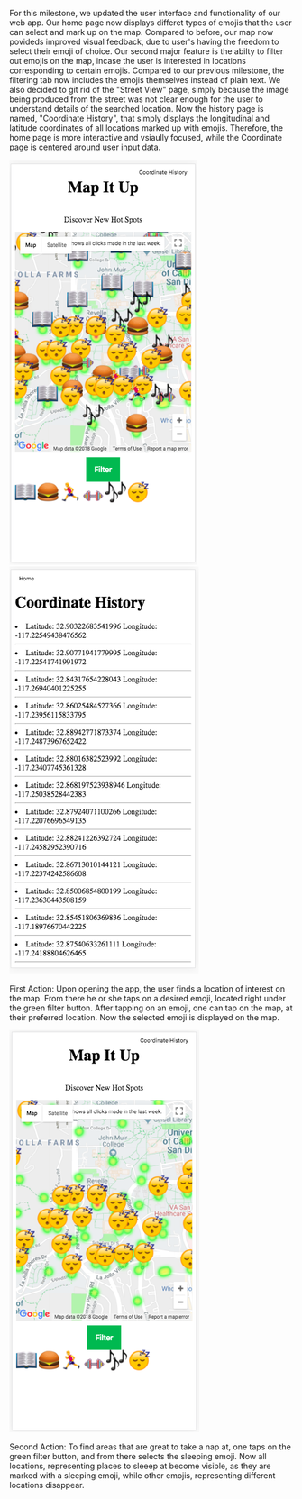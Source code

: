For this milestone, we updated the user interface and functionality of our web app. Our home page now displays differet types of emojis that the user can select and mark up on the map. Compared to before, our map now povideds improved visual feedback, due to user's having the freedom to select their emoji of choice. Our second major feature is the abilty to filter out emojis on the map, incase the user is interested in locations corresponding to certain emojis. Compared to our previous milestone, the filtering tab now includes the emojis themselves instead of plain text. We also decided to git rid of the "Street View" page, simply because the image being produced from the street was not clear enough for the user to understand details of the searched location. Now the history page is named, "Coordinate History", that simply displays the longitudinal and latitude coordinates of all locations marked up with emojis. Therefore, the home page is more interactive and vsiaully focused, while the Coordinate page is centered around user input data. 

![page1](https://github.com/COGS-121/project/blob/master/Image/Screen%20Shot%202018-05-15%20at%208.18.04%20PM.png)
![page2](https://github.com/COGS-121/project/blob/master/Image/Screen%20Shot%202018-05-15%20at%208.18.44%20PM.png)

First Action: Upon opening the app, the user finds a location of interest on the map. From there he or she taps on a desired emoji, located right under the green filter button. After tapping on an emoji, one can tap on the map, at their preferred location. Now the selected emoji is displayed on the map.

![page3](https://github.com/COGS-121/project/blob/master/Image/Screen%20Shot%202018-05-15%20at%208.18.29%20PM.png)

Second Action: To find areas that are great to take a nap at, one taps on the green filter button, and from there selects the sleeping emoji. Now all locations, representing places to sleeep at become visible, as they are marked with a sleeping emoji, while other emojis, representing different locations disappear. 

